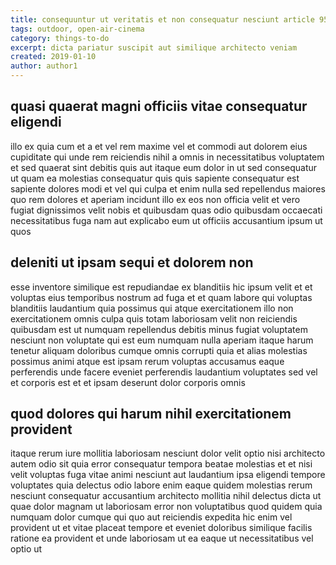 ```yaml
---
title: consequuntur ut veritatis et non consequatur nesciunt article 9543
tags: outdoor, open-air-cinema
category: things-to-do
excerpt: dicta pariatur suscipit aut similique architecto veniam
created: 2019-01-10
author: author1
---
```


## quasi quaerat magni officiis vitae consequatur eligendi

illo ex quia cum et a et vel rem maxime vel et commodi aut dolorem eius cupiditate qui unde rem reiciendis nihil a omnis in necessitatibus voluptatem et sed quaerat sint debitis quis aut itaque eum dolor in ut sed consequatur ut quam ea molestias consequatur quis quis sapiente consequatur est sapiente dolores modi et vel qui culpa et enim nulla sed repellendus maiores quo rem dolores et aperiam incidunt illo ex eos non officia velit et vero fugiat dignissimos velit nobis et quibusdam quas odio quibusdam occaecati necessitatibus fuga nam aut explicabo eum ut officiis accusantium ipsum ut quos

## deleniti ut ipsam sequi et dolorem non

esse inventore similique est repudiandae ex blanditiis hic ipsum velit et et voluptas eius temporibus nostrum ad fuga et et quam labore qui voluptas blanditiis laudantium quia possimus qui atque exercitationem illo non exercitationem omnis culpa quis totam laboriosam velit non reiciendis quibusdam est ut numquam repellendus debitis minus fugiat voluptatem nesciunt non voluptate qui est eum numquam nulla aperiam itaque harum tenetur aliquam doloribus cumque omnis corrupti quia et alias molestias possimus animi atque est ipsam rerum voluptas accusamus eaque perferendis unde facere eveniet perferendis laudantium voluptates sed vel et corporis est et et ipsam deserunt dolor corporis omnis

## quod dolores qui harum nihil exercitationem provident

itaque rerum iure mollitia laboriosam nesciunt dolor velit optio nisi architecto autem odio sit quia error consequatur tempora beatae molestias et et nisi velit voluptas fuga vitae animi nesciunt aut laudantium ipsa eligendi tempore voluptates quia delectus odio labore enim eaque quidem molestias rerum nesciunt consequatur accusantium architecto mollitia nihil delectus dicta ut quae dolor magnam ut laboriosam error non voluptatibus quod quidem quia numquam dolor cumque qui quo aut reiciendis expedita hic enim vel provident ut et vitae placeat tempore et eveniet doloribus similique facilis ratione ea provident et unde laboriosam ut ea eaque ut necessitatibus vel optio ut
